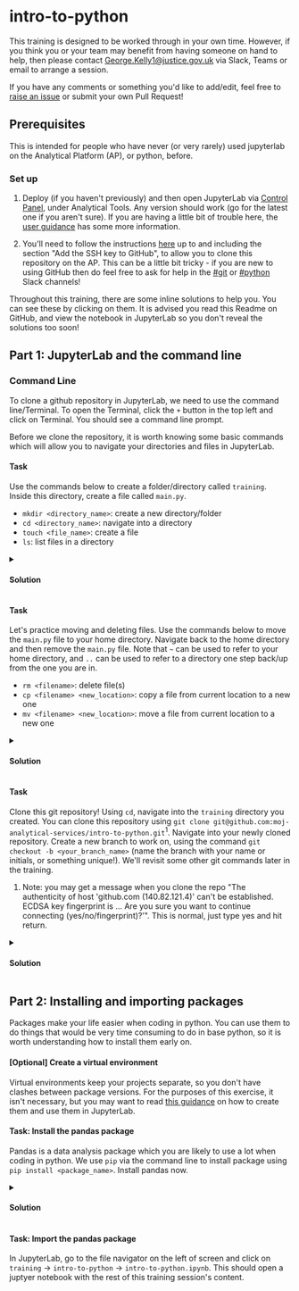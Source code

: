 # intro-to-python

This training is designed to be worked through in your own time. However, if you think you or your team may benefit from having someone on hand to help, then please contact George.Kelly1@justice.gov.uk via Slack, Teams or email to arrange a session.

If you have any comments or something you'd like to add/edit, feel free to [raise an issue](https://github.com/moj-analytical-services/intro-to-python/issues) or submit your own Pull Request!

## Prerequisites

This is intended for people who have never (or very rarely) used jupyterlab on the Analytical Platform (AP), or python, before.

### Set up

1. Deploy (if you haven't previously) and then open JupyterLab via [Control Panel](https://controlpanel.services.analytical-platform.service.justice.gov.uk/), under Analytical Tools. Any version should work (go for the latest one if you aren't sure). If you are having a little bit of trouble here, the [user guidance](https://user-guidance.services.alpha.mojanalytics.xyz/tools/control-panel.html#control-panel) has some more information.

2. You'll need to follow the instructions [here](https://user-guidance.services.alpha.mojanalytics.xyz/github.html#jupyterlab) up to and including the section "Add the SSH key to GitHub", to allow you to clone this repository on the AP. This can be a little bit tricky - if you are new to using GitHub then do feel free to ask for help in the [#git](https://asdslack.slack.com/archives/C4VF9PRLK) or [#python](https://asdslack.slack.com/archives/C1Q09V86S) Slack channels!

Throughout this training, there are some inline solutions to help you. You can see these by clicking on them. It is advised you read this Readme on GitHub, and view the notebook in JupyterLab so you don't reveal the solutions too soon!

## Part 1: JupyterLab and the command line

### Command Line

To clone a github repository in JupyterLab, we need to use the command line/Terminal. To open the Terminal, click the `+` button in the top left and click on Terminal. You should see a command line prompt.

Before we clone the repository, it is worth knowing some basic commands which will allow you to navigate your directories and files in JupyterLab. 

#### Task

Use the commands below to create a folder/directory called `training`. Inside this directory, create a file called `main.py`.

* `mkdir <directory_name>`: create a new directory/folder
* `cd <directory_name>`: navigate into a directory
* `touch <file_name>`: create a file
* `ls`: list files in a directory

<details>
  <summary><h4>Solution</h4></summary>
  
  ```bash
  mkdir training
  cd training
  touch main.py

  ```
</details>

#### Task

Let's practice moving and deleting files. Use the commands below to move the `main.py` file to your home directory. Navigate back to the home directory and then remove the `main.py` file. Note that `~` can be used to refer to your home directory, and `..` can be used to refer to a directory one step back/up from the one you are in.

* `rm <filename>`: delete file(s)
* `cp <filename> <new_location>`: copy a file from current location to a new one
* `mv <filename> <new_location>`: move a file from current location to a new one

<details>
  <summary><h4>Solution</h4></summary>
  
  ```bash
  mv main.py ~
  cd ~
  rm main.py
  ```
</details>

#### Task

Clone this git repository! Using `cd`, navigate into the `training` directory you created. You can clone this repository using `git clone git@github.com:moj-analytical-services/intro-to-python.git`<sup>1</sup>. Navigate into your newly cloned repository. Create a new branch to work on, using the command `git checkout -b <your_branch_name>` (name the branch with your name or initials, or something unique!). We'll revisit some other git commands later in the training.

1. Note: you may get a message when you clone the repo "The authenticity of host 'github.com (140.82.121.4)' can't be established. ECDSA key fingerprint is … Are you sure you want to continue connecting (yes/no/fingerprint)?’". This is normal, just type yes and hit return.

<details>
  <summary><h4>Solution</h4></summary>
  
  ```bash
  cd training
  git clone git@github.com:moj-analytical-services/intro-to-python.git
  cd intro-to-python
  git checkout -b my_branch
  ```
</details>

## Part 2: Installing and importing packages

Packages make your life easier when coding in python. You can use them to do things that would be very time consuming to do in base python, so it is worth understanding how to install them early on.

#### [Optional] Create a virtual environment

Virtual environments keep your projects separate, so you don't have clashes between package versions. For the purposes of this exercise, it isn't necessary, but you may want to read [this guidance](https://user-guidance.services.alpha.mojanalytics.xyz/tools/jupyterlab/#using-a-virtual-environment-in-jupyter) on how to create them and use them in JupyterLab.

#### Task: Install the pandas package

Pandas is a data analysis package which you are likely to use a lot when coding in python. We use `pip` via the command line to install package using `pip install <package_name>`. Install pandas now.

<details>
  <summary><h4>Solution</h4></summary>
  
  ```bash
  pip install pandas
  ```
</details>

#### Task: Import the pandas package

In JupyterLab, go to the file navigator on the left of screen and click on `training` -> `intro-to-python` -> `intro-to-python.ipynb`. This should open a juptyer notebook with the rest of this training session's content.

